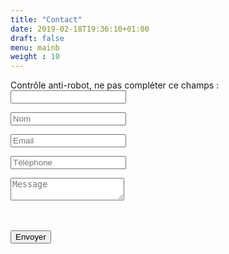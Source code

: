 ```yaml
---
title: "Contact"
date: 2019-02-18T19:36:10+01:00
draft: false
menu: mainb
weight : 10
---
```


<div class="contact_form_page">		
    <form name="contact" method="POST" data-netlify="true" data-netlify-recaptcha="true">
    	<p class="hidden">
   			<label>Contrôle anti-robot, ne pas compléter ce champs : <input name="bot-field" /></label>
  		</p>
	   	<p><input type="text" name="name" id="c_name" placeholder="Nom" value="" class="col-xs-12 transition"></p>
		<p><input type="text" name="email" id="c_email" placeholder="Email" value="" class="col-xs-12 transition"></p>
		<p><input type="text" name="phone" id="c_phone" placeholder="Téléphone" value="" class="col-xs-12 transition"></p>
		<p><textarea name="message" id="c_message" class="col-xs-12 transition" placeholder="Message"></textarea></p>
		<div class="col-xs-12" style="padding-bottom:20px;">
			<div data-netlify-recaptcha="true" ></div>
		</div>
		<p><button type="submit" id="c_send" class="btn btn-block btn-primary transition">Envoyer</button></p>
	</form>
</div>